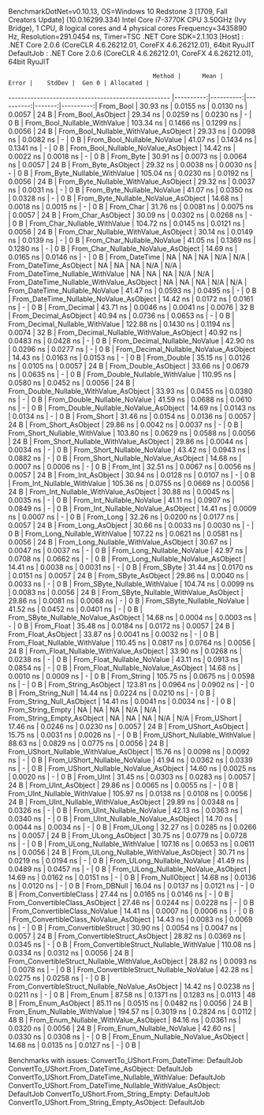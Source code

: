 
BenchmarkDotNet=v0.10.13, OS=Windows 10 Redstone 3 [1709, Fall Creators Update] (10.0.16299.334)
Intel Core i7-3770K CPU 3.50GHz (Ivy Bridge), 1 CPU, 8 logical cores and 4 physical cores
Frequency=3435890 Hz, Resolution=291.0454 ns, Timer=TSC
.NET Core SDK=2.1.103
  [Host]     : .NET Core 2.0.6 (CoreCLR 4.6.26212.01, CoreFX 4.6.26212.01), 64bit RyuJIT
  DefaultJob : .NET Core 2.0.6 (CoreCLR 4.6.26212.01, CoreFX 4.6.26212.01), 64bit RyuJIT


                                             Method |      Mean |     Error |    StdDev |  Gen 0 | Allocated |
--------------------------------------------------- |----------:|----------:|----------:|-------:|----------:|
                                          From_Bool |  30.93 ns | 0.0155 ns | 0.0130 ns | 0.0057 |      24 B |
                                 From_Bool_AsObject |  29.34 ns | 0.0259 ns | 0.0230 ns |      - |       0 B |
                       From_Bool_Nullable_WithValue | 103.34 ns | 0.1466 ns | 0.1299 ns | 0.0056 |      24 B |
              From_Bool_Nullable_WithValue_AsObject |  29.33 ns | 0.0098 ns | 0.0082 ns |      - |       0 B |
                         From_Bool_Nullable_NoValue |  41.07 ns | 0.1434 ns | 0.1341 ns |      - |       0 B |
                From_Bool_Nullable_NoValue_AsObject |  14.42 ns | 0.0022 ns | 0.0018 ns |      - |       0 B |
                                          From_Byte |  30.91 ns | 0.0073 ns | 0.0064 ns | 0.0057 |      24 B |
                                 From_Byte_AsObject |  29.32 ns | 0.0038 ns | 0.0030 ns |      - |       0 B |
                       From_Byte_Nullable_WithValue | 105.04 ns | 0.0230 ns | 0.0192 ns | 0.0056 |      24 B |
              From_Byte_Nullable_WithValue_AsObject |  29.32 ns | 0.0037 ns | 0.0031 ns |      - |       0 B |
                         From_Byte_Nullable_NoValue |  41.07 ns | 0.0350 ns | 0.0328 ns |      - |       0 B |
                From_Byte_Nullable_NoValue_AsObject |  14.68 ns | 0.0018 ns | 0.0015 ns |      - |       0 B |
                                          From_Char |  31.76 ns | 0.0081 ns | 0.0075 ns | 0.0057 |      24 B |
                                 From_Char_AsObject |  30.09 ns | 0.0302 ns | 0.0268 ns |      - |       0 B |
                       From_Char_Nullable_WithValue | 104.72 ns | 0.0145 ns | 0.0121 ns | 0.0056 |      24 B |
              From_Char_Nullable_WithValue_AsObject |  30.14 ns | 0.0149 ns | 0.0139 ns |      - |       0 B |
                         From_Char_Nullable_NoValue |  41.05 ns | 0.1369 ns | 0.1280 ns |      - |       0 B |
                From_Char_Nullable_NoValue_AsObject |  14.69 ns | 0.0165 ns | 0.0146 ns |      - |       0 B |
                                      From_DateTime |        NA |        NA |        NA |    N/A |       N/A |
                             From_DateTime_AsObject |        NA |        NA |        NA |    N/A |       N/A |
                   From_DateTime_Nullable_WithValue |        NA |        NA |        NA |    N/A |       N/A |
          From_DateTime_Nullable_WithValue_AsObject |        NA |        NA |        NA |    N/A |       N/A |
                     From_DateTime_Nullable_NoValue |  41.47 ns | 0.0593 ns | 0.0495 ns |      - |       0 B |
            From_DateTime_Nullable_NoValue_AsObject |  14.42 ns | 0.0172 ns | 0.0161 ns |      - |       0 B |
                                       From_Decimal |  43.71 ns | 0.0046 ns | 0.0041 ns | 0.0076 |      32 B |
                              From_Decimal_AsObject |  40.94 ns | 0.0736 ns | 0.0653 ns |      - |       0 B |
                    From_Decimal_Nullable_WithValue | 122.88 ns | 0.1430 ns | 0.1194 ns | 0.0074 |      32 B |
           From_Decimal_Nullable_WithValue_AsObject |  40.92 ns | 0.0483 ns | 0.0428 ns |      - |       0 B |
                      From_Decimal_Nullable_NoValue |  42.90 ns | 0.0296 ns | 0.0277 ns |      - |       0 B |
             From_Decimal_Nullable_NoValue_AsObject |  14.43 ns | 0.0163 ns | 0.0153 ns |      - |       0 B |
                                        From_Double |  35.15 ns | 0.0126 ns | 0.0105 ns | 0.0057 |      24 B |
                               From_Double_AsObject |  33.66 ns | 0.0679 ns | 0.0635 ns |      - |       0 B |
                     From_Double_Nullable_WithValue | 110.95 ns | 0.0580 ns | 0.0452 ns | 0.0056 |      24 B |
            From_Double_Nullable_WithValue_AsObject |  33.93 ns | 0.0455 ns | 0.0380 ns |      - |       0 B |
                       From_Double_Nullable_NoValue |  41.59 ns | 0.0688 ns | 0.0610 ns |      - |       0 B |
              From_Double_Nullable_NoValue_AsObject |  14.69 ns | 0.0143 ns | 0.0134 ns |      - |       0 B |
                                         From_Short |  31.46 ns | 0.0154 ns | 0.0136 ns | 0.0057 |      24 B |
                                From_Short_AsObject |  29.86 ns | 0.0042 ns | 0.0037 ns |      - |       0 B |
                      From_Short_Nullable_WithValue | 103.80 ns | 0.0629 ns | 0.0588 ns | 0.0056 |      24 B |
             From_Short_Nullable_WithValue_AsObject |  29.86 ns | 0.0044 ns | 0.0034 ns |      - |       0 B |
                        From_Short_Nullable_NoValue |  43.42 ns | 0.0943 ns | 0.0882 ns |      - |       0 B |
               From_Short_Nullable_NoValue_AsObject |  14.68 ns | 0.0007 ns | 0.0006 ns |      - |       0 B |
                                           From_Int |  32.51 ns | 0.0067 ns | 0.0056 ns | 0.0057 |      24 B |
                                  From_Int_AsObject |  30.94 ns | 0.0128 ns | 0.0107 ns |      - |       0 B |
                        From_Int_Nullable_WithValue | 105.36 ns | 0.0755 ns | 0.0669 ns | 0.0056 |      24 B |
               From_Int_Nullable_WithValue_AsObject |  30.88 ns | 0.0045 ns | 0.0035 ns |      - |       0 B |
                          From_Int_Nullable_NoValue |  41.11 ns | 0.0907 ns | 0.0849 ns |      - |       0 B |
                 From_Int_Nullable_NoValue_AsObject |  14.41 ns | 0.0009 ns | 0.0007 ns |      - |       0 B |
                                          From_Long |  32.26 ns | 0.0200 ns | 0.0177 ns | 0.0057 |      24 B |
                                 From_Long_AsObject |  30.66 ns | 0.0033 ns | 0.0030 ns |      - |       0 B |
                       From_Long_Nullable_WithValue | 107.22 ns | 0.0621 ns | 0.0581 ns | 0.0056 |      24 B |
              From_Long_Nullable_WithValue_AsObject |  30.67 ns | 0.0047 ns | 0.0037 ns |      - |       0 B |
                         From_Long_Nullable_NoValue |  42.97 ns | 0.0708 ns | 0.0662 ns |      - |       0 B |
                From_Long_Nullable_NoValue_AsObject |  14.41 ns | 0.0038 ns | 0.0031 ns |      - |       0 B |
                                         From_SByte |  31.44 ns | 0.0170 ns | 0.0151 ns | 0.0057 |      24 B |
                                From_SByte_AsObject |  29.86 ns | 0.0040 ns | 0.0033 ns |      - |       0 B |
                      From_SByte_Nullable_WithValue | 104.74 ns | 0.0099 ns | 0.0083 ns | 0.0056 |      24 B |
             From_SByte_Nullable_WithValue_AsObject |  29.86 ns | 0.0081 ns | 0.0068 ns |      - |       0 B |
                        From_SByte_Nullable_NoValue |  41.52 ns | 0.0452 ns | 0.0401 ns |      - |       0 B |
               From_SByte_Nullable_NoValue_AsObject |  14.68 ns | 0.0004 ns | 0.0003 ns |      - |       0 B |
                                         From_Float |  35.48 ns | 0.0184 ns | 0.0172 ns | 0.0057 |      24 B |
                                From_Float_AsObject |  33.87 ns | 0.0041 ns | 0.0032 ns |      - |       0 B |
                      From_Float_Nullable_WithValue | 110.45 ns | 0.0817 ns | 0.0764 ns | 0.0056 |      24 B |
             From_Float_Nullable_WithValue_AsObject |  33.90 ns | 0.0268 ns | 0.0238 ns |      - |       0 B |
                        From_Float_Nullable_NoValue |  43.11 ns | 0.0913 ns | 0.0854 ns |      - |       0 B |
               From_Float_Nullable_NoValue_AsObject |  14.68 ns | 0.0010 ns | 0.0009 ns |      - |       0 B |
                                        From_String | 105.75 ns | 0.0675 ns | 0.0598 ns |      - |       0 B |
                               From_String_AsObject | 123.81 ns | 0.0964 ns | 0.0902 ns |      - |       0 B |
                                   From_String_Null |  14.44 ns | 0.0224 ns | 0.0210 ns |      - |       0 B |
                          From_String_Null_AsObject |  14.41 ns | 0.0041 ns | 0.0034 ns |      - |       0 B |
                                  From_String_Empty |        NA |        NA |        NA |    N/A |       N/A |
                         From_String_Empty_AsObject |        NA |        NA |        NA |    N/A |       N/A |
                                        From_UShort |  17.46 ns | 0.0246 ns | 0.0230 ns | 0.0057 |      24 B |
                               From_UShort_AsObject |  15.75 ns | 0.0031 ns | 0.0026 ns |      - |       0 B |
                     From_UShort_Nullable_WithValue |  88.63 ns | 0.0829 ns | 0.0775 ns | 0.0056 |      24 B |
            From_UShort_Nullable_WithValue_AsObject |  15.76 ns | 0.0098 ns | 0.0092 ns |      - |       0 B |
                       From_UShort_Nullable_NoValue |  41.94 ns | 0.0362 ns | 0.0339 ns |      - |       0 B |
              From_UShort_Nullable_NoValue_AsObject |  14.60 ns | 0.0025 ns | 0.0020 ns |      - |       0 B |
                                          From_UInt |  31.45 ns | 0.0303 ns | 0.0283 ns | 0.0057 |      24 B |
                                 From_UInt_AsObject |  29.86 ns | 0.0065 ns | 0.0055 ns |      - |       0 B |
                       From_UInt_Nullable_WithValue | 105.97 ns | 0.0138 ns | 0.0108 ns | 0.0056 |      24 B |
              From_UInt_Nullable_WithValue_AsObject |  29.89 ns | 0.0348 ns | 0.0326 ns |      - |       0 B |
                         From_UInt_Nullable_NoValue |  42.13 ns | 0.0363 ns | 0.0340 ns |      - |       0 B |
                From_UInt_Nullable_NoValue_AsObject |  14.70 ns | 0.0044 ns | 0.0034 ns |      - |       0 B |
                                         From_ULong |  32.27 ns | 0.0285 ns | 0.0266 ns | 0.0057 |      24 B |
                                From_ULong_AsObject |  30.75 ns | 0.0779 ns | 0.0728 ns |      - |       0 B |
                      From_ULong_Nullable_WithValue | 107.16 ns | 0.0653 ns | 0.0611 ns | 0.0056 |      24 B |
             From_ULong_Nullable_WithValue_AsObject |  30.71 ns | 0.0219 ns | 0.0194 ns |      - |       0 B |
                        From_ULong_Nullable_NoValue |  41.49 ns | 0.0489 ns | 0.0457 ns |      - |       0 B |
               From_ULong_Nullable_NoValue_AsObject |  14.69 ns | 0.0162 ns | 0.0151 ns |      - |       0 B |
                                    From_NullObject |  14.68 ns | 0.0136 ns | 0.0120 ns |      - |       0 B |
                                        From_DBNull |  16.04 ns | 0.0137 ns | 0.0121 ns |      - |       0 B |
                              From_ConvertibleClass |  27.44 ns | 0.0165 ns | 0.0146 ns |      - |       0 B |
                     From_ConvertibleClass_AsObject |  27.46 ns | 0.0244 ns | 0.0228 ns |      - |       0 B |
                      From_ConvertibleClass_NoValue |  14.41 ns | 0.0007 ns | 0.0006 ns |      - |       0 B |
             From_ConvertibleClass_NoValue_AsObject |  14.43 ns | 0.0083 ns | 0.0069 ns |      - |       0 B |
                             From_ConvertibleStruct |  30.90 ns | 0.0054 ns | 0.0047 ns | 0.0057 |      24 B |
                    From_ConvertibleStruct_AsObject |  28.82 ns | 0.0369 ns | 0.0345 ns |      - |       0 B |
          From_ConvertibleStruct_Nullable_WithValue | 110.08 ns | 0.0334 ns | 0.0312 ns | 0.0056 |      24 B |
 From_ConvertibleStruct_Nullable_WithValue_AsObject |  28.82 ns | 0.0093 ns | 0.0078 ns |      - |       0 B |
            From_ConvertibleStruct_Nullable_NoValue |  42.28 ns | 0.0275 ns | 0.0258 ns |      - |       0 B |
   From_ConvertibleStruct_Nullable_NoValue_AsObject |  14.42 ns | 0.0238 ns | 0.0211 ns |      - |       0 B |
                                          From_Enum |  87.58 ns | 0.1371 ns | 0.1283 ns | 0.0113 |      48 B |
                                 From_Enum_AsObject |  85.11 ns | 0.0515 ns | 0.0482 ns | 0.0056 |      24 B |
                       From_Enum_Nullable_WithValue | 194.57 ns | 0.3019 ns | 0.2824 ns | 0.0112 |      48 B |
              From_Enum_Nullable_WithValue_AsObject |  84.16 ns | 0.0361 ns | 0.0320 ns | 0.0056 |      24 B |
                         From_Enum_Nullable_NoValue |  42.60 ns | 0.0330 ns | 0.0308 ns |      - |       0 B |
                From_Enum_Nullable_NoValue_AsObject |  14.68 ns | 0.0135 ns | 0.0127 ns |      - |       0 B |

Benchmarks with issues:
  ConvertTo_UShort.From_DateTime: DefaultJob
  ConvertTo_UShort.From_DateTime_AsObject: DefaultJob
  ConvertTo_UShort.From_DateTime_Nullable_WithValue: DefaultJob
  ConvertTo_UShort.From_DateTime_Nullable_WithValue_AsObject: DefaultJob
  ConvertTo_UShort.From_String_Empty: DefaultJob
  ConvertTo_UShort.From_String_Empty_AsObject: DefaultJob
